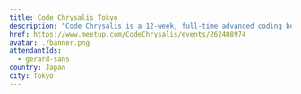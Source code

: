 ```yaml
---
title: Code Chrysalis Tokyo
description: "Code Chrysalis is a 12-week, full-time advanced coding bootcamp located in the heart of Tokyo. See why we are an industry leader in technical education in Japan. I will be running a workshop 'Building your first Fullstack Serverless App with Angular'"
href: https://www.meetup.com/CodeChrysalis/events/262408974
avatar: ./banner.png
attendantIds:
  - gerard-sans
country: Japan
city: Tokyo
---
```

